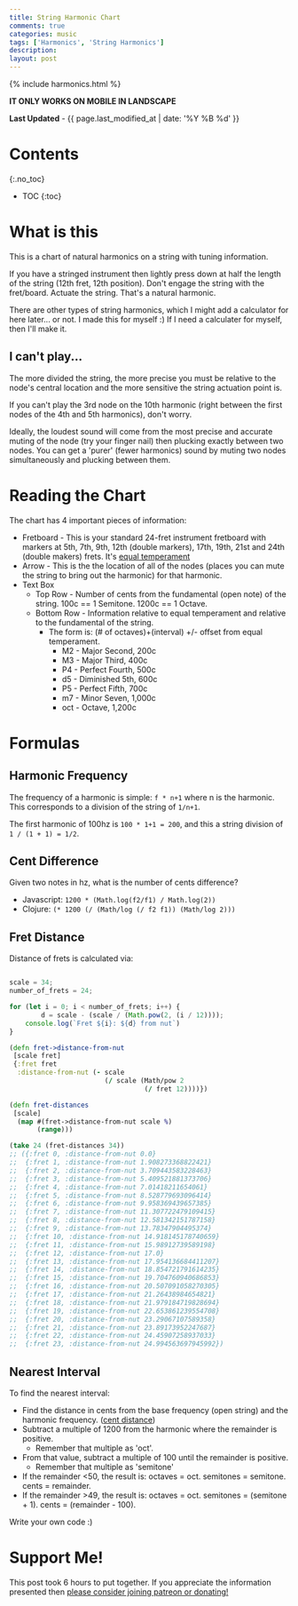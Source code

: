 ```yaml
---
title: String Harmonic Chart
comments: true
categories: music
tags: ['Harmonics', 'String Harmonics']
description: 
layout: post
---
```


{% include harmonics.html %}

**IT ONLY WORKS ON MOBILE IN LANDSCAPE**

**Last Updated** - {{ page.last_modified_at | date: '%Y %B %d' }}

# Contents
{:.no_toc}
* TOC
{:toc}

# What is this

This is a chart of natural harmonics on a string with tuning information.

If you have a stringed instrument then lightly press down at half the length of the string (12th fret, 12th position). Don't engage the string with the fret/board. Actuate the string. That's a natural harmonic.

There are other types of string harmonics, which I might add a calculator for here later... or not. I made this for myself :) If I need a calculater for myself, then I'll make it.

## I can't play...

The more divided the string, the more precise you must be relative to the node's central location and the more sensitive the string actuation point is.

If you can't play the 3rd node on the 10th harmonic (right between the first nodes of the 4th and 5th harmonics), don't worry. 

Ideally, the loudest sound will come from the most precise and accurate muting of the node (try your finger nail) then plucking exactly between two nodes. You can get a 'purer' (fewer harmonics) sound by muting two nodes simultaneously and plucking between them.

# Reading the Chart

The chart has 4 important pieces of information:

* Fretboard - This is your standard 24-fret instrument fretboard with markers at 5th, 7th, 9th, 12th (double markers), 17th, 19th, 21st and 24th (double makers) frets. It's [equal temperament](#fret-distance)
* Arrow - This is the the location of all of the nodes (places you can mute the string to bring out the harmonic) for that harmonic.
* Text Box
    * Top Row - Number of cents from the fundamental (open note) of the string. 100c == 1 Semitone. 1200c == 1 Octave.
    * Bottom Row - Information relative to equal temperament and relative to the fundamental of the string.
        * The form is: (# of octaves)+(interval) +/- offset from equal temperament.
            * M2 - Major Second, 200c
            * M3 - Major Third, 400c
            * P4 - Perfect Fourth, 500c
            * d5 - Diminished 5th, 600c
            * P5 - Perfect Fifth, 700c
            * m7 - Minor Seven, 1,000c
            * oct - Octave, 1,200c

# Formulas

## Harmonic Frequency

The frequency of a harmonic is simple: `f * n+1` where n is the harmonic. This corresponds to a division of the string of `1/n+1`.

The first harmonic of 100hz is `100 * 1+1 = 200`, and this a string division of `1 / (1 + 1) = 1/2`.

## Cent Difference

Given two notes in hz, what is the number of cents difference?

* Javascript: `1200 * (Math.log(f2/f1) / Math.log(2))`
* Clojure: `(* 1200 (/ (Math/log (/ f2 f1)) (Math/log 2)))`

## Fret Distance

Distance of frets is calculated via:

~~~ javascript

scale = 34;
number_of_frets = 24;

for (let i = 0; i < number_of_frets; i++) {
        d = scale - (scale / (Math.pow(2, (i / 12))));
    console.log(`Fret ${i}: ${d} from nut`)
}
~~~

~~~ clojure
(defn fret->distance-from-nut
 [scale fret]
 {:fret fret
  :distance-from-nut (- scale 
                        (/ scale (Math/pow 2
                                  (/ fret 12))))})

(defn fret-distances
 [scale]
  (map #(fret->distance-from-nut scale %) 
       (range)))

(take 24 (fret-distances 34))
;; ({:fret 0, :distance-from-nut 0.0}
;;  {:fret 1, :distance-from-nut 1.908273368822421}
;;  {:fret 2, :distance-from-nut 3.709443583228463}
;;  {:fret 3, :distance-from-nut 5.409521881373706}
;;  {:fret 4, :distance-from-nut 7.01418211654061}
;;  {:fret 5, :distance-from-nut 8.528779693096414}
;;  {:fret 6, :distance-from-nut 9.958369439657385}
;;  {:fret 7, :distance-from-nut 11.307722479109415}
;;  {:fret 8, :distance-from-nut 12.581342151787158}
;;  {:fret 9, :distance-from-nut 13.78347904495374}
;;  {:fret 10, :distance-from-nut 14.918145178740659}
;;  {:fret 11, :distance-from-nut 15.98912739589198}
;;  {:fret 12, :distance-from-nut 17.0}
;;  {:fret 13, :distance-from-nut 17.954136684411207}
;;  {:fret 14, :distance-from-nut 18.854721791614235}
;;  {:fret 15, :distance-from-nut 19.704760940686853}
;;  {:fret 16, :distance-from-nut 20.507091058270305}
;;  {:fret 17, :distance-from-nut 21.26438984654821}
;;  {:fret 18, :distance-from-nut 21.979184719828694}
;;  {:fret 19, :distance-from-nut 22.653861239554708}
;;  {:fret 20, :distance-from-nut 23.29067107589358}
;;  {:fret 21, :distance-from-nut 23.89173952247687}
;;  {:fret 22, :distance-from-nut 24.45907258937033}
;;  {:fret 23, :distance-from-nut 24.994563697945992})
~~~

## Nearest Interval

To find the nearest interval: 

* Find the distance in cents from the base frequency (open string) and the harmonic frequency. ([cent distance](#cent-distance))
* Subtract a multiple of 1200 from the harmonic where the remainder is positive.
    * Remember that multiple as 'oct'.
* From that value, subtract a multiple of 100 until the remainder is positive.
    * Remember that multiple as 'semitone'
* If the remainder <50, the result is: octaves = oct. semitones = semitone. cents = remainder.
* If the remainder >49, the result is: octaves = oct. semitones = (semitone + 1). cents = (remainder - 100).

Write your own code :)

# Support Me!

This post took 6 hours to put together. If you appreciate the information presented then <a href="/DonateNow/">please consider joining patreon or donating!</a>
